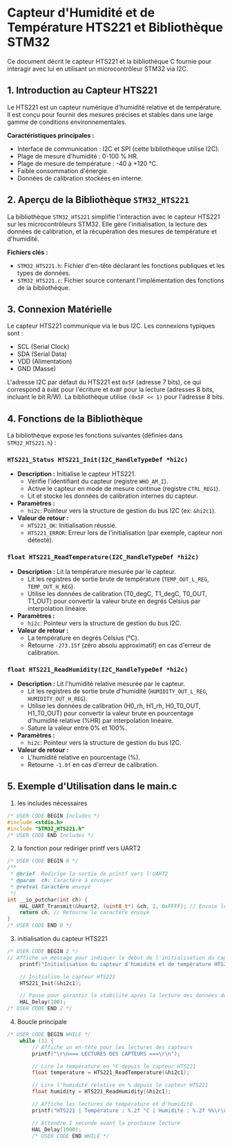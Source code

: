 # Capteur d'Humidité et de Température HTS221 et Bibliothèque STM32

Ce document décrit le capteur HTS221 et la bibliothèque C fournie pour interagir avec lui en utilisant un microcontrôleur STM32 via I2C.

## 1. Introduction au Capteur HTS221

Le HTS221 est un capteur numérique d'humidité relative et de température. Il est conçu pour fournir des mesures précises et stables dans une large gamme de conditions environnementales.

**Caractéristiques principales :**
*   Interface de communication : I2C et SPI (cette bibliothèque utilise I2C).
*   Plage de mesure d'humidité : 0-100 % HR.
*   Plage de mesure de température : -40 à +120 °C.
*   Faible consommation d'énergie.
*   Données de calibration stockées en interne.

## 2. Aperçu de la Bibliothèque `STM32_HTS221`

La bibliothèque `STM32_HTS221` simplifie l'interaction avec le capteur HTS221 sur les microcontrôleurs STM32. Elle gère l'initialisation, la lecture des données de calibration, et la récupération des mesures de température et d'humidité.

**Fichiers clés :**
*   `STM32_HTS221.h`: Fichier d'en-tête déclarant les fonctions publiques et les types de données.
*   `STM32_HTS221.c`: Fichier source contenant l'implémentation des fonctions de la bibliothèque.

## 3. Connexion Matérielle

Le capteur HTS221 communique via le bus I2C. Les connexions typiques sont :
*   SCL (Serial Clock)
*   SDA (Serial Data)
*   VDD (Alimentation)
*   GND (Masse)

L'adresse I2C par défaut du HTS221 est `0x5F` (adresse 7 bits), ce qui correspond à `0xBE` pour l'écriture et `0xBF` pour la lecture (adresses 8 bits, incluant le bit R/W). La bibliothèque utilise `(0x5F << 1)` pour l'adresse 8 bits.

## 4. Fonctions de la Bibliothèque

La bibliothèque expose les fonctions suivantes (définies dans `STM32_HTS221.h`) :

### `HTS221_Status HTS221_Init(I2C_HandleTypeDef *hi2c)`
*   **Description :** Initialise le capteur HTS221.
    *   Vérifie l'identifiant du capteur (registre `WHO_AM_I`).
    *   Active le capteur en mode de mesure continue (registre `CTRL_REG1`).
    *   Lit et stocke les données de calibration internes du capteur.
*   **Paramètres :**
    *   `hi2c`: Pointeur vers la structure de gestion du bus I2C (ex: `&hi2c1`).
*   **Valeur de retour :**
    *   `HTS221_OK`: Initialisation réussie.
    *   `HTS221_ERROR`: Erreur lors de l'initialisation (par exemple, capteur non détecté).

### `float HTS221_ReadTemperature(I2C_HandleTypeDef *hi2c)`
*   **Description :** Lit la température mesurée par le capteur.
    *   Lit les registres de sortie brute de température (`TEMP_OUT_L_REG`, `TEMP_OUT_H_REG`).
    *   Utilise les données de calibration (T0_degC, T1_degC, T0_OUT, T1_OUT) pour convertir la valeur brute en degrés Celsius par interpolation linéaire.
*   **Paramètres :**
    *   `hi2c`: Pointeur vers la structure de gestion du bus I2C.
*   **Valeur de retour :**
    *   La température en degrés Celsius (°C).
    *   Retourne `-273.15f` (zéro absolu approximatif) en cas d'erreur de calibration.

### `float HTS221_ReadHumidity(I2C_HandleTypeDef *hi2c)`
*   **Description :** Lit l'humidité relative mesurée par le capteur.
    *   Lit les registres de sortie brute d'humidité (`HUMIDITY_OUT_L_REG`, `HUMIDITY_OUT_H_REG`).
    *   Utilise les données de calibration (H0_rh, H1_rh, H0_T0_OUT, H1_T0_OUT) pour convertir la valeur brute en pourcentage d'humidité relative (%HR) par interpolation linéaire.
    *   Sature la valeur entre 0% et 100%.
*   **Paramètres :**
    *   `hi2c`: Pointeur vers la structure de gestion du bus I2C.
*   **Valeur de retour :**
    *   L'humidité relative en pourcentage (%).
    *   Retourne `-1.0f` en cas d'erreur de calibration.

## 5. Exemple d'Utilisation dans le main.c

1. les includes nécessaires

```c
/* USER CODE BEGIN Includes */
#include <stdio.h>
#include "STM32_HTS221.h"
/* USER CODE END Includes */
```

2. la fonction pour rediriger printf vers UART2

```c
/* USER CODE BEGIN 0 */
/**
 * @brief  Redirige la sortie de printf vers l'UART2
 * @param  ch: Caractère à envoyer
 * @retval Caractère envoyé
 */
int __io_putchar(int ch) {
	HAL_UART_Transmit(&huart2, (uint8_t*) &ch, 1, 0xFFFF); // Envoie le caractère via l'UART2
	return ch; // Retourne le caractère envoyé
}
/* USER CODE END 0 */
```

3. initialisation du capteur HTS221

```c
/* USER CODE BEGIN 2 */
// Affiche un message pour indiquer le début de l'initialisation du capteur
	printf("Initialisation du capteur d'humidité et de température HTS221...\r\n");

	// Initialise le capteur HTS221
	HTS221_Init(&hi2c1);

	// Pause pour garantir la stabilité après la lecture des données de calibration
	HAL_Delay(100);
/* USER CODE END 2 */   
```

4. Boucle principale

```c
/* USER CODE BEGIN WHILE */
	while (1) {
		// Affiche un en-tête pour les lectures des capteurs
		printf("\r\n=== LECTURES DES CAPTEURS ===\r\n");

		// Lire la température en °C depuis le capteur HTS221
		float temperature = HTS221_ReadTemperature(&hi2c1);

		// Lire l'humidité relative en % depuis le capteur HTS221
		float humidity = HTS221_ReadHumidity(&hi2c1);

		// Affiche les lectures de température et d'humidité
		printf("HTS221 | Température : %.2f °C | Humidité : %.2f %%\r\n", temperature, humidity);

		// Attendre 1 seconde avant la prochaine lecture
		HAL_Delay(1000);
		/* USER CODE END WHILE */
```

